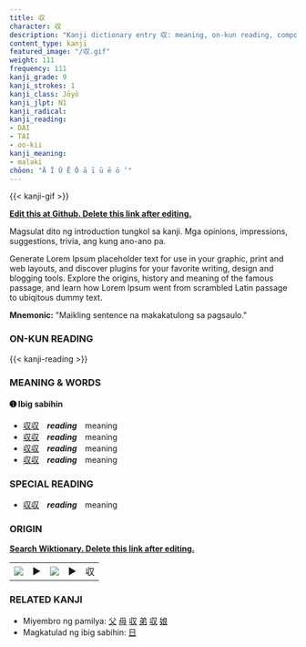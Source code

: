 ```yaml
---
title: 収
character: 収
description: "Kanji dictionary entry 収: meaning, on-kun reading, compounds, origin, related kanji"
content_type: kanji
featured_image: "/収.gif"
weight: 111
frequency: 111
kanji_grade: 9
kanji_strokes: 1
kanji_class: Jōyō
kanji_jlpt: N1
kanji_radical: 
kanji_reading: 
- DAI
- TAI
- oo-kii
kanji_meaning:
- malaki
chōon: "Ā Ī Ū Ē Ō ā ī ū ē ō ’"
---
```

[//]: # (Don't edit the line below. Kanji animated GIF code is automatically generated.)
{{< kanji-gif >}}

[//]: # (Edit below this line.)

**[Edit this at Github. Delete this link after editing.](https://github.com/tim0g/tim/tree/main/content/kanji/収/index.md)**

Magsulat dito ng introduction tungkol sa kanji. Mga opinions, impressions, suggestions, trivia, ang kung ano-ano pa.

Generate Lorem Ipsum placeholder text for use in your graphic, print and web layouts, and discover plugins for your favorite writing, design and blogging tools. Explore the origins, history and meaning of the famous passage, and learn how Lorem Ipsum went from scrambled Latin passage to ubiqitous dummy text.
 
**Mnemonic:** "Maikling sentence na makakatulong sa pagsaulo."

### ON-KUN READING

[//]: # (Don't edit the line below. ON-KUN READING code is automatically generated.)
{{< kanji-reading >}}

### MEANING & WORDS

#### ➊ **Ibig sabihin**
  - [収](../収)[収](../収)　***reading***　meaning
  - [収](../収)[収](../収)　***reading***　meaning
  - [収](../収)[収](../収)　***reading***　meaning
  - [収](../収)[収](../収)　***reading***　meaning

### SPECIAL READING
  - [収](../収)[収](../収)　***reading***　meaning

### ORIGIN

**[Search Wiktionary. Delete this link after editing.](https://wiktionary.org/wiki/収)**
<table class="kanji-table"><tr><td>
<img src="60px-収-bronze.svg.png">
</td><td>▶</td><td>
<img src="60px-収-oracle.svg.png">
</td><td>▶</td>
<td class="kanji-origin">収</td>
</tr></table>

### RELATED KANJI
- Miyembro ng pamilya: [父](../父) [母](../母) [収](../収) [弟](../弟) [収](../収) [娘](../娘)
- Magkatulad ng ibig sabihin: [日](../日)
